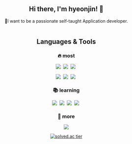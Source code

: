 <div align="center">

## Hi there, I'm hyeonjin! 👋
  
🙂I want to be a passionate self-taught Application developer.</br></br>

## Languages & Tools
### 🔥 most

<img src="https://img.shields.io/badge/Java-007396?style=flat&logo=Java&logoColor=white"></a>&nbsp;
<img src="https://img.shields.io/badge/Dart-dodgerblue?style=flat&logo=Dart&logoColor=white"></a>&nbsp;
<img src="https://img.shields.io/badge/Python-3776AB?style=flat&logo=Python&logoColor=white"></a>&nbsp;

<img src="https://img.shields.io/badge/Flutter-dodgerblue?style=flat&logo=Flutter&logoColor=white"></a>&nbsp;
<img src="https://img.shields.io/badge/Android-3DDC84?style=flat&logo=Android&logoColor=white"></a>&nbsp;
<img src="https://img.shields.io/badge/Github-black?style=flat&logo=Github&logoColor=white"></a>&nbsp;
### 📚 learning

<img src="https://img.shields.io/badge/MySQL-4479A1?style=flat&logo=MySQL&logoColor=white"/></a>&nbsp;
<img src="https://img.shields.io/badge/HTML5-E34F26?style=flat&logo=HTML5&logoColor=white"></a>&nbsp;
<img src="https://img.shields.io/badge/CSS3-1572B6?style=flat&logo=CSS3&logoColor=white"></a>&nbsp;
<img src="https://img.shields.io/badge/kotlin-0095D5?style=flat&logo=Kotlin&logoColor=white"></a>&nbsp;

### 🎈 more
<img src="https://img.shields.io/badge/Tech blog-yellow?style=flat&logo=Blog&logoColor=white&link=https://songsong-it.tistory.com/ "></a>

[![solved.ac tier](http://mazassumnida.wtf/api/generate_badge?boj=hyeonjin)](https://solved.ac/hyeonjin)

</div>


